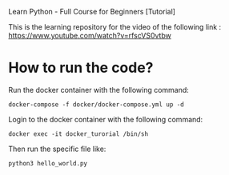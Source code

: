 Learn Python - Full Course for Beginners [Tutorial]

This is the learning repository for the video of the following link :
https://www.youtube.com/watch?v=rfscVS0vtbw


# How to run the code?

Run the docker container with the following command:
```
docker-compose -f docker/docker-compose.yml up -d
```

Login to the docker container with the following command:
```
docker exec -it docker_turorial /bin/sh
```

Then run the specific file like:
```
python3 hello_world.py
```